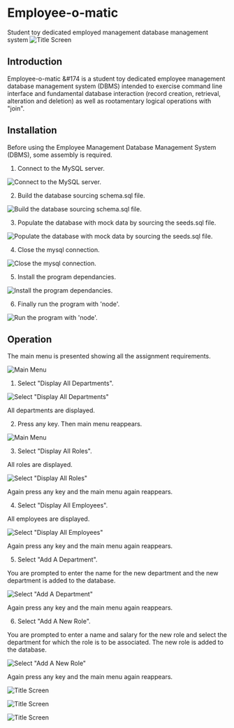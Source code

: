 # Employee-o-matic
Student toy dedicated employed management database management system
![Title Screen](./resources/images/fig_1.png)

## Introduction

Employee-o-matic &#174 is a student toy dedicated employee management database management system (DBMS) intended to exercise command line interface and fundamental database interaction (record creation, retrieval, alteration and deletion) as well as rootamentary logical operations with "join".

## Installation

Before using the Employee Management Database Management System (DBMS), some assembly is required.  
1. Connect to the MySQL server.

![Connect to the MySQL server.](./resources/images/fig_21.png)

2. Build the database sourcing schema.sql file.

![Build the database sourcing schema.sql file.](./resources/images/fig_22.png)

3. Populate the database with mock data by sourcing the seeds.sql file.

![Populate the database with mock data by sourcing the seeds.sql file.](./resources/images/fig_23.png)

4. Close the mysql connection.

![Close the mysql connection.](./resources/images/fig_24.png)

5. Install the program dependancies.

![Install the program dependancies.](./resources/images/fig_25.png)

6. Finally run the program with 'node'. 

![Run the program with 'node'.](./resources/images/fig_26.png)

## Operation

The main menu is presented showing all the assignment requirements.

![Main Menu](./resources/images/fig_3.png)

1. Select "Display All Departments".

![Select "Display All Departments"](./resources/images/fig_2.png)

All departments are displayed.

2. Press any key. Then main menu reappears.

![Main Menu](./resources/images/fig_3.png)

3. Select "Display All Roles".

All roles are displayed. 

![Select "Display All Roles"](./resources/images/fig_4.png)

Again press any key and the main menu again reappears.

4. Select "Display All Employees".

All employees are displayed.

![Select "Display All Employees"](./resources/images/fig_5.png)

Again press any key and the main menu again reappears.

5. Select "Add A Department".

You are prompted to enter the name for the new department and the new department is added to the database.  

![Select "Add A Department"](./resources/images/fig_6.png)

Again press any key and the main menu again reappears.

6. Select "Add A New Role".

You are prompted to enter a name and salary for the new role and select the department for which the role is to be associated. The new role is added to the database.

![Select "Add A New Role"](./resources/images/fig_7.png)

Again press any key and the main menu again reappears.


![Title Screen](./resources/images/fig_8.png)

![Title Screen](./resources/images/fig_9.png)

![Title Screen](./resources/images/fig_10.png)
